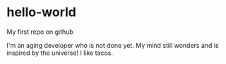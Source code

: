 # hello-world
My first repo on github

I'm an aging developer who is not done yet.  My mind still wonders and is inspired by the universe!  I like tacos.
